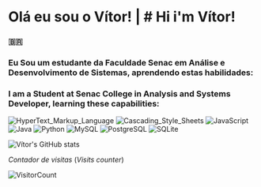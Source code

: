 # Olá eu sou o Vítor! | # Hi i'm Vítor!

### 🇧🇷

### Eu Sou um estudante da Faculdade Senac em Análise e Desenvolvimento de Sistemas, aprendendo estas habilidades:


### I am a Student at Senac College in Analysis and Systems Developer, learning these capabilities: 

![HyperText_Markup_Language](https://img.shields.io/badge/html-00000F?style=for-the-badge&logo=html5&logoColor=white)
![Cascading_Style_Sheets](https://img.shields.io/badge/css-00000F?style=for-the-badge&logo=css3&logoColor=white)
![JavaScript](https://img.shields.io/badge/JavaScript-00000F?style=for-the-badge&logo=javascript&logoColor=white)
![Java](https://img.shields.io/badge/Java-00000F?style=for-the-badge&logo=openjdk&logoColor=white)
![Python](https://img.shields.io/badge/python-00000F?style=for-the-badge&logo=python&logoColor=white)
![MySQL](https://img.shields.io/badge/MySQL-00000F?style=for-the-badge&logo=mysql&logoColor=white)
![PostgreSQL](https://img.shields.io/badge/PostegreSQL-00000F?style=for-the-badge&logo=postgresql&logoColor=white)
![SQLite](https://img.shields.io/badge/SQLite-00000F?style=for-the-badge&logo=sqlite&logoColor=white)

![Vítor's GitHub stats](https://github-readme-stats.vercel.app/api?username=Vitorverg97&show_icons=true&theme=dark)

*Contador de visitas*
(*Visits counter*)

![VisitorCount](https://profile-counter.glitch.me/{Vitorverg97}/count.svg)
